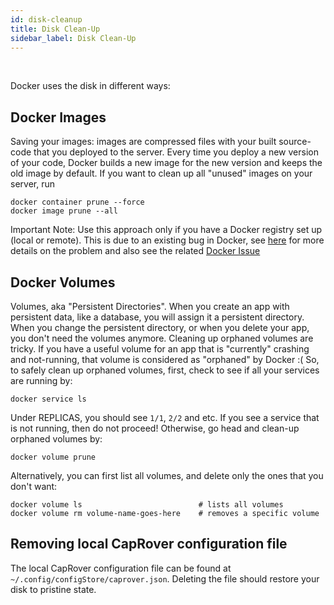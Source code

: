 ```yaml
---
id: disk-cleanup
title: Disk Clean-Up
sidebar_label: Disk Clean-Up
---
```


<br/>

Docker uses the disk in different ways:

## Docker Images
Saving your images: images are compressed files with your built source-code that you deployed to the server. Every time you deploy a new version of your code, Docker builds a new image for the new version and keeps the old image by default. If you want to clean up all "unused" images on your server, run 
```
docker container prune --force
docker image prune --all
```

Important Note: Use this approach only if you have a Docker registry set up (local or remote). This is due to an existing bug in Docker, see [here](https://github.com/caprover/caprover/issues/180) for more details on the problem and also see the related [Docker Issue](https://github.com/moby/moby/issues/36295)

## Docker Volumes
Volumes, aka "Persistent Directories". When you create an app with persistent data, like a database, you will assign it a persistent directory. When you change the persistent directory, or when you delete your app, you don't need the volumes anymore. Cleaning up orphaned volumes are tricky. If you have a useful volume for an app that is "currently" crashing and not-running, that volume is considered as "orphaned" by Docker :( So, to safely clean up orphaned volumes, first, check to see if all your services are running by:
```
docker service ls
```
Under REPLICAS, you should see `1/1`, `2/2` and etc. If you see a service that is not running, then do not proceed! Otherwise, go head and clean-up orphaned volumes by:
```
docker volume prune
```

Alternatively, you can first list all volumes, and delete only the ones that you don't want:
```
docker volume ls                          # lists all volumes
docker volume rm volume-name-goes-here    # removes a specific volume
```

## Removing local CapRover configuration file

The local CapRover configuration file can be found at `~/.config/configStore/caprover.json`. Deleting the file
should restore your disk to pristine state.

